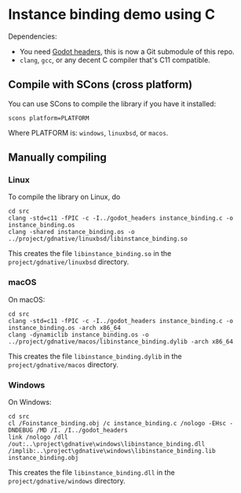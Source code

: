 # Instance binding demo using C

Dependencies:
 * You need [Godot headers](https://github.com/godotengine/godot-headers),
   this is now a Git submodule of this repo.
 * `clang`, `gcc`, or any decent C compiler that's C11 compatible.

## Compile with SCons (cross platform)
You can use SCons to compile the library if you have it installed:

```
scons platform=PLATFORM
```

Where PLATFORM is: `windows`, `linuxbsd`, or `macos`.


## Manually compiling

### Linux
To compile the library on Linux, do

```
cd src
clang -std=c11 -fPIC -c -I../godot_headers instance_binding.c -o instance_binding.os
clang -shared instance_binding.os -o ../project/gdnative/linuxbsd/libinstance_binding.so
```

This creates the file `libinstance_binding.so` in the `project/gdnative/linuxbsd` directory.


### macOS
On macOS:

```
cd src
clang -std=c11 -fPIC -c -I../godot_headers instance_binding.c -o instance_binding.os -arch x86_64
clang -dynamiclib instance_binding.os -o ../project/gdnative/macos/libinstance_binding.dylib -arch x86_64
```

This creates the file `libinstance_binding.dylib` in the `project/gdnative/macos` directory.


### Windows
On Windows:

```
cd src
cl /Foinstance_binding.obj /c instance_binding.c /nologo -EHsc -DNDEBUG /MD /I. /I../godot_headers
link /nologo /dll /out:..\project\gdnative\windows\libinstance_binding.dll /implib:..\project\gdnative\windows\libinstance_binding.lib instance_binding.obj
```

This creates the file `libinstance_binding.dll` in the `project/gdnative/windows` directory.
